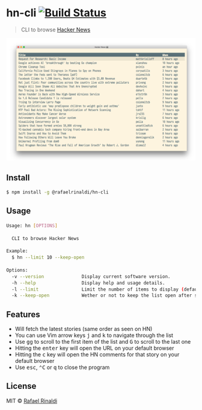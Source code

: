 # hn-cli [![Build Status](https://semaphoreci.com/api/v1/projects/b264dc61-16ef-44f3-8130-4fbb5dd25169/676578/badge.svg)](https://semaphoreci.com/rafaelrinaldi/hn-cli)

> CLI to browse [Hacker News](http://news.ycombinator.com)

[![demo](./demo.png)](https://cloudup.com/iUsrpNT00WI)

## Install

```sh
$ npm install -g @rafaelrinaldi/hn-cli
```

## Usage

```sh
Usage: hn [OPTIONS]

  CLI to browse Hacker News

Example:
  $ hn --limit 10 --keep-open

Options:
  -v --version              Display current software version.
  -h --help                 Display help and usage details.
  -l --limit                Limit the number of items to display (defaults to 150).
  -k --keep-open            Wether or not to keep the list open after selecting an item (defaults to false).
```

## Features

* Will fetch the latest stories (same order as seen on HN)
* You can use Vim arrow keys <kbd>j</kbd> and <kbd>k</kbd> to navigate through the list
* Use <kbd>gg</kbd> to scroll to the first item of the list and <kbd>G</kbd> to scroll to the last one
* Hitting the <kbd>enter</kbd> key will open the URL on your default browser
* Hitting the <kbd>c</kbd> key will open the HN comments for that story on your default browser
* Use <kbd>esc</kbd>, <kbd>⌃C</kbd> or <kbd>q</kbd> to close the program

## License

MIT © [Rafael Rinaldi](http://rinaldi.io)
